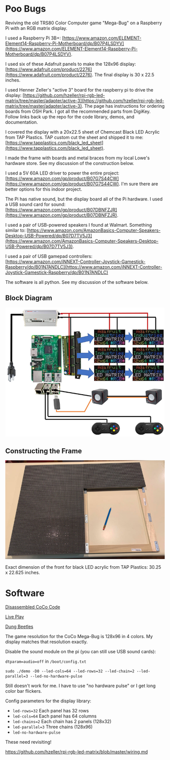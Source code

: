 # Poo Bugs

Reviving the old TRS80 Color Computer game "Mega-Bug" on a Raspberry Pi with an RGB matrix display.

I used a Raspberry Pi 3B+: [https://www.amazon.com/ELEMENT-Element14-Raspberry-Pi-Motherboard/dp/B07P4LSDYV](https://www.amazon.com/ELEMENT-Element14-Raspberry-Pi-Motherboard/dp/B07P4LSDYV).

I used six of these Adafruit panels to make the 128x96 display: [https://www.adafruit.com/product/2276](https://www.adafruit.com/product/2276). The final display is 30 x 22.5 inches.

I used Henner Zeller's "active 3" board for the raspberry pi to drive the display: [https://github.com/hzeller/rpi-rgb-led-matrix/tree/master/adapter/active-3](https://github.com/hzeller/rpi-rgb-led-matrix/tree/master/adapter/active-3). The page has instructions for ordering boards from OSH Park. I got all the recommended parts from DigiKey. Follow links back up the repo for the code library, demos, and documentation.

I covered the display with a 20x22.5 sheet of Chemcast Black LED Acrylic from TAP Plastics. TAP custom cut the sheet and shipped it to me: [https://www.tapplastics.com/black_led_sheet](https://www.tapplastics.com/black_led_sheet).

I made the frame with boards and metal braces from my local Lowe's hardware store. See my discussion of the construction below.

I used a 5V 60A LED driver to power the entire project: [https://www.amazon.com/gp/product/B07G7S44CW](https://www.amazon.com/gp/product/B07G7S44CW). I'm sure there are better options for this indoor project.

The Pi has native sound, but the display board all of the Pi hardware. I used a USB sound card for sound: [https://www.amazon.com/gp/product/B07DBNFZJR](https://www.amazon.com/gp/product/B07DBNFZJR). 

I used a pair of USB-powered speakers I found at Walmart. Something similar to: [https://www.amazon.com/AmazonBasics-Computer-Speakers-Desktop-USB-Powered/dp/B07D7TV5J3](https://www.amazon.com/AmazonBasics-Computer-Speakers-Desktop-USB-Powered/dp/B07D7TV5J3).

I used a pair of USB gamepad controllers: [https://www.amazon.com/iNNEXT-Controller-Joystick-Gamestick-Raspberry/dp/B01N7ANDLC](https://www.amazon.com/iNNEXT-Controller-Joystick-Gamestick-Raspberry/dp/B01N7ANDLC)

The software is all python. See my discussion of the software below.

## Block Diagram

![](art/block.jpg)

## Constructing the Frame

![](art/frame.jpg)

Exact dimension of the front for black LED acrylic from TAP Plastics: 30.25 x 22.625 inches.

# Software

[Disassembled CoCo Code](http://computerarcheology.com/CoCo/Megabug/Code.html)

[Live Play](https://www.youtube.com/watch?v=TQK982Kbe0s&t=16s)

[Dung Beetles](https://www.youtube.com/watch?v=DlIxErE8Pgs)

The game resolution for the CoCo Mega-Bug is 128x96 in 4 colors. My display matches that resolution exactly.

Disable the sound module on the pi (you can still use USB sound cards):

`dtparam=audio=off` in `/boot/config.txt`

```
sudo ./demo -D0 --led-cols=64 --led-rows=32 --led-chain=2 --led-parallel=3 --led-no-hardware-pulse
```

Still doesn't work for me. I have to use "no hardware pulse" or I get long color bar flickers.

Config parameters for the display library:
  - `led-rows=32` Each panel has 32 rows
  - `led-cols=64` Each panel has 64 columns
  - `led-chains=2` Each chain has 2 panels (128x32)
  - `led-parallel=3` Three chains (128x96)
  - `led-no-hardware-pulse`
  
These need revisiting!
  
https://github.com/hzeller/rpi-rgb-led-matrix/blob/master/wiring.md
